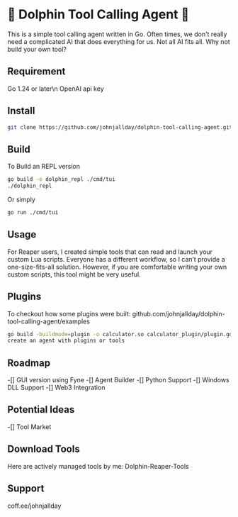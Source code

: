 # 🐬 Dolphin Tool Calling Agent 🐬
This is a simple tool calling agent written in Go.
Often times, we don't really need a complicated AI that does everything for us.
Not all AI fits all. Why not build your own tool?



## Requirement
Go 1.24 or later\n
OpenAI api key

## Install
```bash
git clone https://github.com/johnjallday/dolphin-tool-calling-agent.git
```

## Build
To Build an REPL version
```bash
go build -o dolphin_repl ./cmd/tui
./dolphin_repl
```

Or simply
```bash
go run ./cmd/tui
```

## Usage
For Reaper users, I created simple tools that can read and launch your custom Lua scripts. 
Everyone has a different workflow, so I can’t provide a one-size-fits-all solution. 
However, if you are comfortable writing your own custom scripts, this tool might be very useful.

## Plugins

To checkout how some plugins were built:
github.com/johnjallday/dolphin-tool-calling-agent/examples

```bash
go build -buildmode=plugin -o calculator.so calculator_plugin/plugin.go
create an agent with plugins or tools
```


## Roadmap
-[] GUI version using Fyne
-[] Agent Builder
-[] Python Support
-[] Windows DLL Support
-[] Web3 Integration


## Potential Ideas
-[] Tool Market


## Download Tools
Here are actively managed tools by me:
Dolphin-Reaper-Tools

## Support
coff.ee/johnjallday

